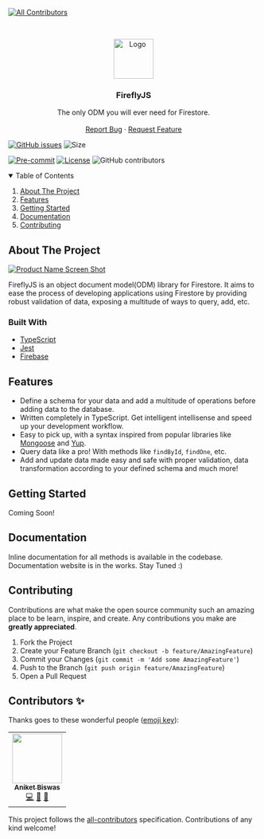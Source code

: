 <!-- # fireflyjs-core -->
<!-- ALL-CONTRIBUTORS-BADGE:START - Do not remove or modify this section -->
[![All Contributors](https://img.shields.io/badge/all_contributors-1-orange.svg?style=flat-square)](#contributors-)
<!-- ALL-CONTRIBUTORS-BADGE:END -->

<!-- [![LinkedIn][linkedin-shield]][linkedin-url] -->

<!-- PROJECT LOGO -->
<br />
<p align="center">
  <a href="https://github.com/FireflyJS/fireflyjs-core">
    <img src="https://user-images.githubusercontent.com/51146347/130316345-b68999ff-8eb5-4620-bf04-bc9eef91e2c6.png" alt="Logo" width="80" height="80">
  </a>

  <h3 align="center">FireflyJS</h3>

  <p align="center">
    The only ODM you will ever need for Firestore.
    <br />
<!--     <a href="https://github.com/othneildrew/Best-README-Template"><strong>Explore the docs »</strong></a> -->
    <br />
<!--     <br /> -->
<!--     <a href="https://github.com/othneildrew/Best-README-Template">View Demo</a> -->
<!--     · -->
    <a href="https://github.com/FireflyJS/fireflyjs-core/issues">Report Bug</a>
    ·
    <a href="https://github.com/FireflyJS/fireflyjs-core/issues">Request Feature</a>
  </p>
</p>

[![GitHub issues](https://img.shields.io/github/issues/FireflyJS/fireflyjs-core?logo=github)](https://github.com/Saurav-Shrivastav/covaccinate/issues)
![Size](https://github-size-badge.herokuapp.com/FireflyJS/fireflyjs-core.svg)
<!-- [![Website shields.io](https://img.shields.io/website-up-down-green-red/http/shields.io.svg)](http://shields.io/) -->

[![Pre-commit](https://img.shields.io/badge/pre--commit-enabled-brightgreen?logo=pre-commit&logoColor=white)](https://github.com/Saurav-Shrivastav/covaccinate/blob/master/.pre-commit-config.yaml)
[![License](https://img.shields.io/github/license/FireflyJS/fireflyjs-core)](https://github.com/FireflyJS/fireflyjs-core/blob/main/LICENSE)
![GitHub contributors](https://img.shields.io/github/contributors/FireflyJS/fireflyjs-core?logo=github)

<!-- TABLE OF CONTENTS -->
<details open="open">
  <summary>Table of Contents</summary>
  <ol>
    <li>
      <a href="#about-the-project">About The Project</a>
    </li>
    <li>
      <a href="#features">Features</a>
      </li>
    <li>
      <a href="#getting-started">Getting Started</a>
<!--       <ul>
        <li><a href="#prerequisites">Prerequisites</a></li>
        <li><a href="#installation">Installation</a></li>
      </ul> -->
    </li>
    <li><a href="#documentation">Documentation</a></li>
<!--     <li><a href="#roadmap">Roadmap</a></li> -->
    <li><a href="#contributing">Contributing</a></li>
<!--     <li><a href="#license">License</a></li> -->
<!--     <li><a href="#contact">Contact</a></li> -->
<!--     <li><a href="#acknowledgements">Acknowledgements</a></li> -->
  </ol>
</details>

<!-- ABOUT THE PROJECT -->
## About The Project

[![Product Name Screen Shot][product-screenshot]](https://example.com)

FireflyJS is an object document model(ODM) library for Firestore. It aims to ease the process of developing applications using Firestore by providing robust validation of data, exposing a multitude of ways to query, add, etc.

### Built With

* [TypeScript](https://www.typescriptlang.org/)
* [Jest](https://jestjs.io/)
* [Firebase](https://firebase.google.com/)

<!-- FEATURES -->
## Features
* Define a schema for your data and add a multitude of operations before adding data to the database.
* Written completely in TypeScript. Get intelligent intellisense and speed up your development workflow.
* Easy to pick up, with a syntax inspired from popular libraries like [Mongoose](https://github.com/Automattic/mongoose) and [Yup](https://github.com/jquense/yup).
* Query data like a pro! With methods like `findById`, `findOne`, etc.
* Add and update data made easy and safe with proper validation, data transformation according to your defined schema and much more!

<!-- GETTING STARTED -->
## Getting Started

Coming Soon!

<!-- DOCUMENTATION -->
## Documentation
Inline documentation for all methods is available in the codebase. Documentation website is in the works. Stay Tuned :)

<!-- CONTRIBUTING -->
## Contributing

Contributions are what make the open source community such an amazing place to be learn, inspire, and create. Any contributions you make are **greatly appreciated**.

1. Fork the Project
2. Create your Feature Branch (`git checkout -b feature/AmazingFeature`)
3. Commit your Changes (`git commit -m 'Add some AmazingFeature'`)
4. Push to the Branch (`git push origin feature/AmazingFeature`)
5. Open a Pull Request


[contributors-shield]: https://img.shields.io/github/contributors/othneildrew/Best-README-Template.svg?style=for-the-badge
[contributors-url]: https://github.com/FireflyJS/fireflyjs-core/graphs/contributors
[forks-shield]: https://img.shields.io/github/forks/othneildrew/Best-README-Template.svg?style=for-the-badge
[forks-url]: https://github.com/FireflyJS/fireflyjs-core/network/members
[stars-shield]: https://img.shields.io/github/stars/othneildrew/Best-README-Template.svg?style=for-the-badge
[stars-url]: https://github.com/FireflyJS/fireflyjs-core/stargazers
[issues-shield]: https://img.shields.io/github/issues/othneildrew/Best-README-Template.svg?style=for-the-badge
[issues-url]: https://github.com/FireflyJS/fireflyjs-core/issues
[license-shield]: https://img.shields.io/github/license/othneildrew/Best-README-Template.svg?style=for-the-badge
[license-url]: https://github.com/othneildrew/Best-README-Template/blob/master/LICENSE.txt
[linkedin-shield]: https://img.shields.io/badge/-LinkedIn-black.svg?style=for-the-badge&logo=linkedin&colorB=555
<!-- [linkedin-url]: https://linkedin.com/in/othneildrew -->
[product-screenshot]: https://user-images.githubusercontent.com/51146347/130316345-b68999ff-8eb5-4620-bf04-bc9eef91e2c6.png

## Contributors ✨

Thanks goes to these wonderful people ([emoji key](https://allcontributors.org/docs/en/emoji-key)):

<!-- ALL-CONTRIBUTORS-LIST:START - Do not remove or modify this section -->
<!-- prettier-ignore-start -->
<!-- markdownlint-disable -->
<table>
  <tr>
    <td align="center"><a href="https://aniket.codes/"><img src="https://avatars.githubusercontent.com/u/51146347?v=4?s=100" width="100px;" alt=""/><br /><sub><b>Aniket Biswas</b></sub></a><br /><a href="https://github.com/FireflyJS/fireflyjs-core/commits?author=aniketbiswas21" title="Code">💻</a> <a href="https://github.com/FireflyJS/fireflyjs-core/commits?author=aniketbiswas21" title="Documentation">📖</a> <a href="#maintenance-aniketbiswas21" title="Maintenance">🚧</a></td>
  </tr>
</table>

<!-- markdownlint-restore -->
<!-- prettier-ignore-end -->

<!-- ALL-CONTRIBUTORS-LIST:END -->

This project follows the [all-contributors](https://github.com/all-contributors/all-contributors) specification. Contributions of any kind welcome!